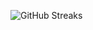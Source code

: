 ![GitHub Streaks](https://github-streaks-mqc9.onrender.com/streak/happilli/image?theme=midnight&cache_bust=1743839456&lang=ja)
